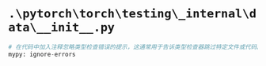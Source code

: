 # `.\pytorch\torch\testing\_internal\data\__init__.py`

```py
# 在代码中加入注释忽略类型检查错误的提示，这通常用于告诉类型检查器跳过特定文件或代码段的类型检查。
mypy: ignore-errors
```